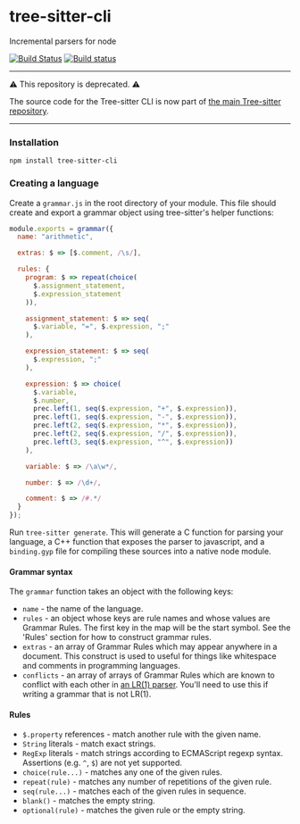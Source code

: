 # tree-sitter-cli

Incremental parsers for node

[![Build Status](https://travis-ci.org/tree-sitter/tree-sitter-cli.svg?branch=master)](https://travis-ci.org/tree-sitter/tree-sitter-cli)
[![Build status](https://ci.appveyor.com/api/projects/status/t9775gnhcnsb5na1/branch/master?svg=true)](https://ci.appveyor.com/project/maxbrunsfeld/tree-sitter-cli/branch/master)

---

:warning: This repository is deprecated. :warning:

The source code for the Tree-sitter CLI is now part of [the main Tree-sitter repository](https://github.com/tree-sitter/tree-sitter).

---

### Installation

```
npm install tree-sitter-cli
```

### Creating a language

Create a `grammar.js` in the root directory of your module. This file
should create and export a grammar object using tree-sitter's helper functions:

```js
module.exports = grammar({
  name: "arithmetic",

  extras: $ => [$.comment, /\s/],

  rules: {
    program: $ => repeat(choice(
      $.assignment_statement,
      $.expression_statement
    )),

    assignment_statement: $ => seq(
      $.variable, "=", $.expression, ";"
    ),

    expression_statement: $ => seq(
      $.expression, ";"
    ),

    expression: $ => choice(
      $.variable,
      $.number,
      prec.left(1, seq($.expression, "+", $.expression)),
      prec.left(1, seq($.expression, "-", $.expression)),
      prec.left(2, seq($.expression, "*", $.expression)),
      prec.left(2, seq($.expression, "/", $.expression)),
      prec.left(3, seq($.expression, "^", $.expression))
    ),

    variable: $ => /\a\w*/,

    number: $ => /\d+/,

    comment: $ => /#.*/
  }
});
```

Run `tree-sitter generate`. This will generate a C function for parsing your
language, a C++ function that exposes the parser to javascript, and a
`binding.gyp` file for compiling these sources into a native node module.

#### Grammar syntax

The `grammar` function takes an object with the following keys:

* `name` - the name of the language.
* `rules` - an object whose keys are rule names and whose values are Grammar Rules. The first key in the map will be the start symbol. See the 'Rules' section for how to construct grammar rules.
* `extras` - an array of Grammar Rules which may appear anywhere in a document. This construct is used to useful for things like whitespace and comments in programming languages.
* `conflicts` - an array of arrays of Grammar Rules which are known to conflict with each other in [an LR(1) parser](https://en.wikipedia.org/wiki/Canonical_LR_parser). You'll need to use this if writing a grammar that is not LR(1).

#### Rules

* `$.property` references - match another rule with the given name.
* `String` literals - match exact strings.
* `RegExp` literals - match strings according to ECMAScript regexp syntax.
  Assertions (e.g. `^`, `$`) are not yet supported.
* `choice(rule...)` - matches any one of the given rules.
* `repeat(rule)` - matches any number of repetitions of the given rule.
* `seq(rule...)` - matches each of the given rules in sequence.
* `blank()` - matches the empty string.
* `optional(rule)` - matches the given rule or the empty string.
